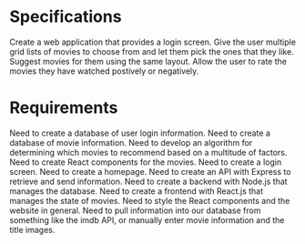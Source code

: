 # Specifications 

Create a web application that provides a login screen.
Give the user multiple grid lists of movies to choose from and let them pick the ones that they like. 
Suggest movies for them using the same layout. 
Allow the user to rate the movies they have watched postively or negatively.  

# Requirements

Need to create a database of user login information. 
Need to create a database of movie information. 
Need to develop an algorithm for determining which movies to recommend based on a multitude of factors. 
Need to create React components for the movies. 
Need to create a login screen. 
Need to create a homepage. 
Need to create an API with Express to retrieve and send information. 
Need to create a backend with Node.js that manages the database. 
Need to create a frontend with React.js that manages the state of movies. 
Need to style the React components and the website in general. 
Need to pull information into our database from something like the imdb API, or manually enter movie information and the title images. 
